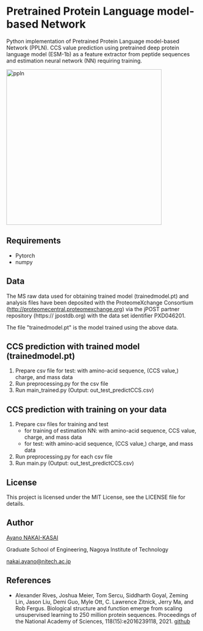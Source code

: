 # Pretrained Protein Language model-based Network

Python implementation of Pretrained Protein Language model-based Network (PPLN).
CCS value prediction using pretrained deep protein language model (ESM-1b) as a feature extractor from peptide sequences 
and estimation neural network (NN) requiring training.

<img width="407" alt="ppln" src="https://github.com/a-nakai-k/PPLN/assets/40450686/da500608-4224-4884-8ca9-74e5cdb739ec">



## Requirements
- Pytorch
- numpy

## Data
The MS raw data used for obtaining trained model (trainedmodel.pt) and analysis files have been deposited with the ProteomeXchange
Consortium (http://proteomecentral.proteomexchange.org) via the jPOST partner
repository (https:// jpostdb.org) with the data set identifier PXD046201.

The file "trainedmodel.pt" is the model trained using the above data.


## CCS prediction with trained model (trainedmodel.pt)
1. Prepare csv file for test: with amino-acid sequence, (CCS value,) charge, and mass data
2. Run preprocessing.py for the csv file
3. Run main_trained.py (Output: out_test_predictCCS.csv)

## CCS prediction with training on your data
1. Prepare csv files for training and test
   - for training of estimation NN: with amino-acid sequence, CCS value, charge, and mass data
   - for test: with amino-acid sequence, (CCS value,) charge, and mass data 
3. Run preprocessing.py for each csv file
4. Run main.py (Output: out_test_predictCCS.csv)


## License
This project is licensed under the MIT License, see the LICENSE file for details.

## Author
[Ayano NAKAI-KASAI](https://sites.google.com/view/ayano-nakai/home/english)

Graduate School of Engineering, Nagoya Institute of Technology

nakai.ayano@nitech.ac.jp

## References
- Alexander Rives, Joshua Meier, Tom Sercu, Siddharth Goyal, Zeming Lin, Jason Liu, Demi Guo,
Myle Ott, C. Lawrence Zitnick, Jerry Ma, and Rob Fergus. Biological structure and function emerge
from scaling unsupervised learning to 250 million protein sequences. Proceedings of the National
Academy of Sciences, 118(15):e2016239118, 2021. [github](https://github.com/facebookresearch/esm)
